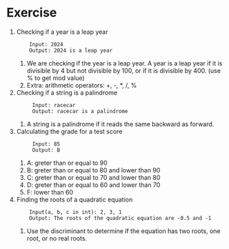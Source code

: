 # Exercise
1. Checking if a year is a leap year
    ```
        Input: 2024
        Output: 2024 is a leap year
    ```
   1. We are checking if the year is a leap year. A year is a leap year if it is divisible by 4 but not divisible by 100, or if it is divisible by 400. (use % to get mod value)
   2. Extra: arithmetic operators: +, -, *, /, %
2. Checking if a string is a palindrome
   ```
        Input: racecar
        Output: racecar is a palindrome
   ```
   1. A string is a palindrome if it reads the same backward as forward.
3. Calculating the grade for a test score
   ```
        Input: 85
        Output: B
   ```
   1. A: greter than or equal to 90
   2. B: greter than or equal to 80 and lower than 90
   3. C: greter than or equal to 70 and lower than 80
   4. D: greter than or equal to 60 and lower than 70
   5. F: lower than 60
4. Finding the roots of a quadratic equation
    ```
        Input(a, b, c in int): 2, 3, 1 
        Output: The roots of the quadratic equation are -0.5 and -1
    ```
   1. Use the discriminant to determine if the equation has two roots, one root, or no real roots.